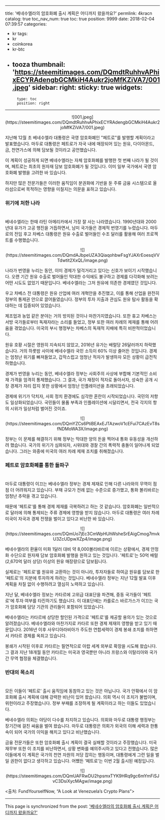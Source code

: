 
---
title: '베네수엘라의 암호화폐 출시 계획은 어디까지 왔을까요?'
permlink: 4kracn
catalog: true
toc_nav_num: true
toc: true
position: 9999
date: 2018-02-04 07:39:57
categories:
- kr
tags:
- kr
- coinkorea
- kr-btc
- tooza
thumbnail: 'https://steemitimages.com/DQmdtRuhhvAPhixECYRAdengbGCMkiH4Aukr2joMfKZiVA7/001.jpeg'
sidebar:
    right:
        sticky: true
widgets:
    -
        type: toc
        position: right
---


<center>
![001.jpeg](https://steemitimages.com/DQmdtRuhhvAPhixECYRAdengbGCMkiH4Aukr2joMfKZiVA7/001.jpeg)
</center>


지난해 12월 초 베네수엘라 대통령은 국영 암호화폐인 "페트로"를 발행할 계획이라고 발표했습니다.  마두로 대통령은 페트로가 자국 내에 매장되어 있는 원유, 다이아몬드, 금, 천연가스에 의해 담보될 것이라고 공언했습니다. 

이 계획이 성공하게 되면 베네수엘라는 자체 암호화폐를 발행한 첫 번째 나라가 될 것이며, 페트로는 최초의 원자재 담보 암호화폐가 될 것입니다.  이미 일부 국가에서 국영 암호화폐 발행을 고려한 바 있습니다. 

하지만 많은 전문가들은 이러한 움직임이 분권화에 기반을 둔 주류 금융 시스템으로 올라섬으로써 목적하는 영향을 미칠지는 의문을 표하고 있습니다. 

### 위기에 처한 나라
#
베네수엘라는 한때 라틴 아메리카에서 가장 잘 사는 나라였습니다.  1990년대와 2000년대 유가가 고공 행진을 거듭하면서, 남미 국가들은 경제적 번영기를 누렸습니다.  마두로의 전임 후고 차베스 대통령은 원유 수출로 벌어들인 수조 달러를 활용해 여러 프로젝트를 수행했습니다. 

<center>
![](https://steemitimages.com/DQmdAJbpeUZA3QiaqohbwFsgYJAXrEoesqVVTdwtit2XxQL/image.png)
</center>

나라가 번영을 누리는 동안, 이미 경제가 덜걱거리고 있다는 신호가 보이기 시작했습니다. 오랜 기간 원유 수출로 벌어들인 막대한 수익에도 불구하고 경제를 다각화해 보려는 어떤 시도도 없었기 때문입니다.  베네수엘라는 그저 원유에 의존한 경제였던 것입니다.

우고 차베스 전 대통령은 원유 산업에 여러 개혁안을 추진했고, 이를 통해 산업을 완전히 정부의 통제권 안으로 끌어들였습니다.  정부의 투자 지출과 관심도 원유 탐사 활동을 확대하는 데 집중되어 있었습니다.  

제조업과 농업 같은 분야는 거의 방치된 것이나 마찬가지였습니다.  또한 휴고 차베스는 서방 국가들로부터 독재자라는 소리를 들었고, 정부 또한 여러 차례의 제재를 통해 어려움을 겪었습니다.  미국의 부시 행정부는 차베스의 독재적 지배에 특히 비판적이었습니다.

원유 호황 시절은 영원히 지속되지 않았고, 2016년 유가는 배럴당 26달러까지 하락했습니다.  거의 하룻밤 사이에 베네수엘라 국민 소득이 60% 이상 줄어든 것입니다.  경제는 엄청난 위기를 빠져들었고, 갑작스럽고 엄청난 적자가 발생하자 모든 상황이 급전직하했습니다.

경제가 번영을 누리는 동안, 베네수엘라 정부는 사회주의 사상에 부합해 기본적인 소비재 가격을 엄격히 통제했습니다. 그 결과, 국가 재정이 적자로 돌아서자, 성숙한 공개 시장 경제가 자리 잡지 못한 상황에서 엄청난 인플레이션을 초래되었습니다.

경제에 위기가 닥치자, 사회 정치 환경에도 심각한 혼란이 시작되었습니다.  국민의 저항도 일상화되었습니다.  국민들이 물품 부족과 인플레이션에 시달리면서, 전국 각지의 항의 시위가 일상처럼 벌어진 것이죠. 

<center>
![](https://steemitimages.com/DQmYZCs6PtiBEAxEJTAzwoV1cEFui7CAzEvT8sfNDMoWA3X/image.png)
</center>

정부는 이 문제를 해결하기 위해 정부는 막대한 양의 돈을 찍어내 통화 유동성을 개선하려 했습니다.  국가의 위기가 심화되자, 시위대와 경찰 간의 폭력적 충돌이 일어나게 되었습니다.  그러는 와중에 미국의 여러 차례 제재 조치를 취해졌습니다.

### 페트로 암호화폐를 통한 돌파구
#
마두로 대통령이 이끄는 베네수엘라 정부는 경제 제재로 인해 다른 나라와의 무역이  점점 더 어려워지고 있습니다.  부채 규모가 전례 없는 수준으로 증가했고, 통화 볼리바르는 엄청난 추락을 겪고 있습니다. 

때문에 '페트로'를 통해 경제 제재를 극복하려고 하는 것 같습니다. 암호화폐는 일반적으로 달러에 의해 통제되는 주류 경제에 영향을 받지 않습니다. 마두로 대통령은 여러 차례 미국이 자국과 경제 전쟁을 벌이고 있다고 비난한 바 있습니다.

<center>
![](https://steemitimages.com/DQmUo7jEc3CmWpHUhWsheSrEAigCmog7mvkU3ZcUDpwXZp4/image.png)
</center>

베네수엘라의 환율이 미화 1달러 대비 약 8,000볼리바르에 이르는 상황에서,  경제 안정화 수단으로 원자재 담보 암호화폐 발행을 원하고 있는 것입니다.  '페트로'는 50억 배럴(2,670억 달러 상당) 이상의 원유 매장량으로 담보됩니다. 

실제로는 '페트로'를  원유와 교환하는 것이 아니라, 투자자들로 하여금 원유를 담보로 한 '페트로'의 지분에 투자하게 하려는 것입니다.  베네수엘라 정부는 지난 12월 발표 이후 계획을 차질 없이 수행하려고 열심히 노력하고 있습니다.

지난 달, 베네수엘라 정보는 카타르에 고위급 대표단을 파견해, 중동 국가들이 '페트로'에 투자 여부를 타진하기도 했습니다.  이 대표단에는 카를로스 바르가스가 이끄는 국가 암호화폐 담당 기관의 관리들이 포함되어 있었습니다. 

베네수엘라는 카타르에 상당한 할인된 가격으로 '페트로'를 제공할 용의가 있는 것으로 알려졌습니다.  베네수엘라와 마찬가지로 카타르 또한 경제 제재의 영향을 받고 있기 때문입니다.  2016년 이후 사우디아라비아가 주도한 연합세력이 경제 봉쇄 조치를 취하면서 카타르 경제를 옥죄고 있습니다. 

봉쇄가 시작된 이후로 카타르는 필연적으로 아랍 세계 외부로 확장을 시도해 왔습니다.  그 결과 지난 18개월 동안 카타르는 미국과 영국뿐만 아니라 프랑스와 이탈리아와 국가 간 무역 협정을 체결했습니다.

### 반대의 목소리
#
모든 이들이 ‘페트로’ 출시 움직임에 동참하고 있는 것은 아닙니다.  국가 안팎에서 이 암호화폐 출시 계획에 대해 강력한 비난이 있어 왔습니다.  의회 역시 이 조치가 불법이며, 위헌이라고 주장했습니다.  정부 부패를 조장하게 될 계획이라고 하는 이들도 있었습니다. 

베네수엘라 의회는 야당이 다수를 차지하고 있습니다. 의회와 마두로 대통령 행정부는 장기간에 걸친 싸움을 벌여 왔습니다.  마두로 대통령은 의회가 외국의 이해 세력과 한통속이 되어 국가의 이익을 해치고 있다고 비난했습니다.

금융 전문가들은 또한 암호화폐 출시 계획이 결국 실패할 것이라고 주장했습니다.  미국 재무부 또한 이 조치를 비난하면서, 상황 변화를 예의주시하고 있다고 전했습니다.  많은 이들에게 이 계획은 국가의 천연 자원의 저당 잡히는 행동이며, 대통령에게 그런 일을 벌일 권한이 없다고 생각하고 있습니다.  어쨌든 ‘페트로’는 이번 2월 출시된 예정입니다.

<center>
![](https://steemitimages.com/DQmUAFRwDU2hpsmxTYK9HRq9gc6mYmFiSJvC3DsiXycMAgw/image.png)
</center>

<출처: FundYourselfNow, “A Look at Venezuela’s Crypto Plans”>

- - -

This page is synchronized from the post: ['베네수엘라의 암호화폐 출시 계획은 어디까지 왔을까요?'](https://steemit.com/@pius.pius/4kracn)
